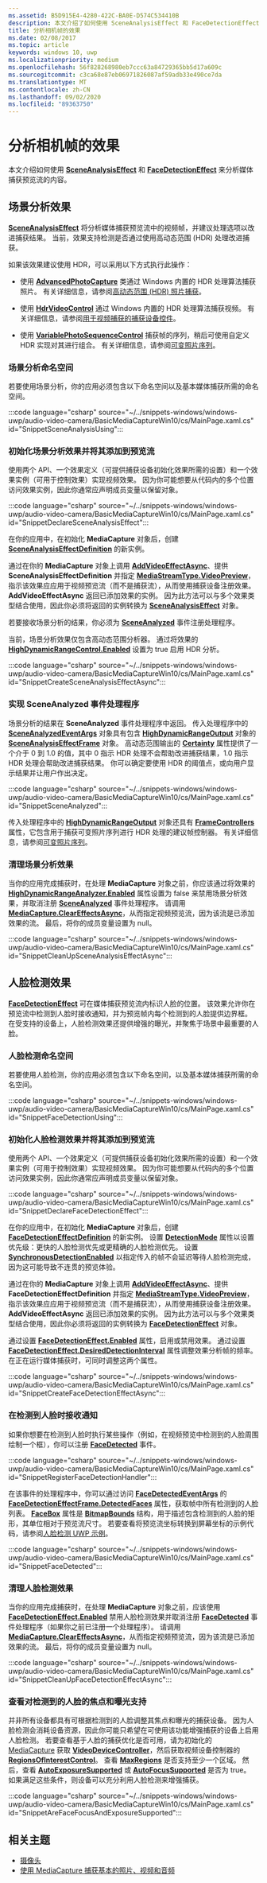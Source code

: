 ```yaml
---
ms.assetid: B5D915E4-4280-422C-BA0E-D574C534410B
description: 本文介绍了如何使用 SceneAnalysisEffect 和 FaceDetectionEffect 分析媒体捕获预览流的内容。
title: 分析相机帧的效果
ms.date: 02/08/2017
ms.topic: article
keywords: windows 10, uwp
ms.localizationpriority: medium
ms.openlocfilehash: 56f828268980eb7ccc63a84729365bb5d17a609c
ms.sourcegitcommit: c3ca68e87eb06971826087af59adb33e490ce7da
ms.translationtype: MT
ms.contentlocale: zh-CN
ms.lasthandoff: 09/02/2020
ms.locfileid: "89363750"
---
```

# <a name="effects-for-analyzing-camera-frames"></a>分析相机帧的效果



本文介绍如何使用 [**SceneAnalysisEffect**](/uwp/api/Windows.Media.Core.SceneAnalysisEffect) 和 [**FaceDetectionEffect**](/uwp/api/Windows.Media.Core.FaceDetectionEffect) 来分析媒体捕获预览流的内容。

## <a name="scene-analysis-effect"></a>场景分析效果

[**SceneAnalysisEffect**](/uwp/api/Windows.Media.Core.SceneAnalysisEffect) 将分析媒体捕获预览流中的视频帧，并建议处理选项以改进捕获结果。 当前，效果支持检测是否通过使用高动态范围 (HDR) 处理改进捕获。

如果该效果建议使用 HDR，可以采用以下方式执行此操作：

-   使用 [**AdvancedPhotoCapture**](/uwp/api/Windows.Media.Capture.AdvancedPhotoCapture) 类通过 Windows 内置的 HDR 处理算法捕获照片。 有关详细信息，请参阅[高动态范围 (HDR) 照片捕获](high-dynamic-range-hdr-photo-capture.md)。

-   使用 [**HdrVideoControl**](/uwp/api/Windows.Media.Devices.HdrVideoControl) 通过 Windows 内置的 HDR 处理算法捕获视频。 有关详细信息，请参阅[用于视频捕获的捕获设备控件](capture-device-controls-for-video-capture.md)。

-   使用 [**VariablePhotoSequenceControl**](/uwp/api/Windows.Media.Devices.Core.VariablePhotoSequenceController) 捕获帧的序列，稍后可使用自定义 HDR 实现对其进行组合。 有关详细信息，请参阅[可变照片序列](variable-photo-sequence.md)。

### <a name="scene-analysis-namespaces"></a>场景分析命名空间

若要使用场景分析，你的应用必须包含以下命名空间以及基本媒体捕获所需的命名空间。

:::code language="csharp" source="~/../snippets-windows/windows-uwp/audio-video-camera/BasicMediaCaptureWin10/cs/MainPage.xaml.cs" id="SnippetSceneAnalysisUsing":::

### <a name="initialize-the-scene-analysis-effect-and-add-it-to-the-preview-stream"></a>初始化场景分析效果并将其添加到预览流

使用两个 API、一个效果定义（可提供捕获设备初始化效果所需的设置）和一个效果实例（可用于控制效果）实现视频效果。 因为你可能想要从代码内的多个位置访问效果实例，因此你通常应声明成员变量以保留对象。

:::code language="csharp" source="~/../snippets-windows/windows-uwp/audio-video-camera/BasicMediaCaptureWin10/cs/MainPage.xaml.cs" id="SnippetDeclareSceneAnalysisEffect":::

在你的应用中，在初始化 **MediaCapture** 对象后，创建 [**SceneAnalysisEffectDefinition**](/uwp/api/Windows.Media.Core.SceneAnalysisEffectDefinition) 的新实例。

通过在你的 **MediaCapture** 对象上调用 [**AddVideoEffectAsync**](/uwp/api/windows.media.capture.mediacapture.addvideoeffectasync)、提供 **SceneAnalysisEffectDefinition** 并指定 [**MediaStreamType.VideoPreview**](/uwp/api/Windows.Media.Capture.MediaStreamType)，指示该效果应应用于视频预览流（而不是捕获流），从而使用捕获设备注册效果。 **AddVideoEffectAsync** 返回已添加效果的实例。 因为此方法可以与多个效果类型结合使用，因此你必须将返回的实例转换为 [**SceneAnalysisEffect**](/uwp/api/Windows.Media.Core.SceneAnalysisEffect) 对象。

若要接收场景分析的结果，你必须为 [**SceneAnalyzed**](/uwp/api/windows.media.core.sceneanalysiseffect.sceneanalyzed) 事件注册处理程序。

当前，场景分析效果仅包含高动态范围分析器。 通过将效果的 [**HighDynamicRangeControl.Enabled**](/uwp/api/windows.media.core.highdynamicrangecontrol.enabled) 设置为 true 启用 HDR 分析。

:::code language="csharp" source="~/../snippets-windows/windows-uwp/audio-video-camera/BasicMediaCaptureWin10/cs/MainPage.xaml.cs" id="SnippetCreateSceneAnalysisEffectAsync":::

### <a name="implement-the-sceneanalyzed-event-handler"></a>实现 SceneAnalyzed 事件处理程序

场景分析的结果在 **SceneAnalyzed** 事件处理程序中返回。 传入处理程序中的 [**SceneAnalyzedEventArgs**](/uwp/api/Windows.Media.Core.SceneAnalyzedEventArgs) 对象具有包含 [**HighDynamicRangeOutput**](/uwp/api/Windows.Media.Core.HighDynamicRangeOutput) 对象的 [**SceneAnalysisEffectFrame**](/uwp/api/Windows.Media.Core.SceneAnalysisEffectFrame) 对象。 高动态范围输出的 [**Certainty**](/uwp/api/windows.media.core.highdynamicrangeoutput.certainty) 属性提供了一个介于 0 到 1.0 的值，其中 0 指示 HDR 处理不会帮助改进捕获结果，1.0 指示 HDR 处理会帮助改进捕获结果。 你可以确定要使用 HDR 的阈值点，或向用户显示结果并让用户作出决定。

:::code language="csharp" source="~/../snippets-windows/windows-uwp/audio-video-camera/BasicMediaCaptureWin10/cs/MainPage.xaml.cs" id="SnippetSceneAnalyzed":::

传入处理程序中的 [**HighDynamicRangeOutput**](/uwp/api/Windows.Media.Core.HighDynamicRangeOutput) 对象还具有 [**FrameControllers**](/uwp/api/windows.media.core.highdynamicrangeoutput.framecontrollers) 属性，它包含用于捕获可变照片序列进行 HDR 处理的建议帧控制器。 有关详细信息，请参阅[可变照片序列](variable-photo-sequence.md)。

### <a name="clean-up-the-scene-analysis-effect"></a>清理场景分析效果

当你的应用完成捕获时，在处理 **MediaCapture** 对象之前，你应该通过将效果的 [**HighDynamicRangeAnalyzer.Enabled**](/uwp/api/windows.media.core.highdynamicrangecontrol.enabled) 属性设置为 false 来禁用场景分析效果，并取消注册 [**SceneAnalyzed**](/uwp/api/windows.media.core.sceneanalysiseffect.sceneanalyzed) 事件处理程序。 请调用 [**MediaCapture.ClearEffectsAsync**](/uwp/api/windows.media.capture.mediacapture.cleareffectsasync)，从而指定视频预览流，因为该流是已添加效果的流。 最后，将你的成员变量设置为 null。

:::code language="csharp" source="~/../snippets-windows/windows-uwp/audio-video-camera/BasicMediaCaptureWin10/cs/MainPage.xaml.cs" id="SnippetCleanUpSceneAnalysisEffectAsync":::

## <a name="face-detection-effect"></a>人脸检测效果

[**FaceDetectionEffect**](/uwp/api/Windows.Media.Core.FaceDetectionEffect) 可在媒体捕获预览流内标识人脸的位置。 该效果允许你在预览流中检测到人脸时接收通知，并为预览帧内每个检测到的人脸提供边界框。 在受支持的设备上，人脸检测效果还提供增强的曝光，并聚焦于场景中最重要的人脸。

### <a name="face-detection-namespaces"></a>人脸检测命名空间

若要使用人脸检测，你的应用必须包含以下命名空间，以及基本媒体捕获所需的命名空间。

:::code language="csharp" source="~/../snippets-windows/windows-uwp/audio-video-camera/BasicMediaCaptureWin10/cs/MainPage.xaml.cs" id="SnippetFaceDetectionUsing":::

### <a name="initialize-the-face-detection-effect-and-add-it-to-the-preview-stream"></a>初始化人脸检测效果并将其添加到预览流

使用两个 API、一个效果定义（可提供捕获设备初始化效果所需的设置）和一个效果实例（可用于控制效果）实现视频效果。 因为你可能想要从代码内的多个位置访问效果实例，因此你通常应声明成员变量以保留对象。

:::code language="csharp" source="~/../snippets-windows/windows-uwp/audio-video-camera/BasicMediaCaptureWin10/cs/MainPage.xaml.cs" id="SnippetDeclareFaceDetectionEffect":::

在你的应用中，在初始化 **MediaCapture** 对象后，创建 [**FaceDetectionEffectDefinition**](/uwp/api/Windows.Media.Core.FaceDetectionEffectDefinition) 的新实例。 设置 [**DetectionMode**](/uwp/api/windows.media.core.facedetectioneffectdefinition.detectionmode) 属性以设置优先级：更快的人脸检测优先或更精确的人脸检测优先。 设置 [**SynchronousDetectionEnabled**](/uwp/api/windows.media.core.facedetectioneffectdefinition.synchronousdetectionenabled) 以指定传入的帧不会延迟等待人脸检测完成，因为这可能导致不连贯的预览体验。

通过在你的 **MediaCapture** 对象上调用 [**AddVideoEffectAsync**](/uwp/api/windows.media.capture.mediacapture.addvideoeffectasync)、提供 **FaceDetectionEffectDefinition** 并指定 [**MediaStreamType.VideoPreview**](/uwp/api/Windows.Media.Capture.MediaStreamType)，指示该效果应应用于视频预览流（而不是捕获流），从而使用捕获设备注册效果。 **AddVideoEffectAsync** 返回已添加效果的实例。 因为此方法可以与多个效果类型结合使用，因此你必须将返回的实例转换为 [**FaceDetectionEffect**](/uwp/api/Windows.Media.Core.FaceDetectionEffect) 对象。

通过设置 [**FaceDetectionEffect.Enabled**](/uwp/api/windows.media.core.facedetectioneffect.enabled) 属性，启用或禁用效果。 通过设置 [**FaceDetectionEffect.DesiredDetectionInterval**](/uwp/api/windows.media.core.facedetectioneffect.desireddetectioninterval) 属性调整效果分析帧的频率。 在正在运行媒体捕获时，可同时调整这两个属性。

:::code language="csharp" source="~/../snippets-windows/windows-uwp/audio-video-camera/BasicMediaCaptureWin10/cs/MainPage.xaml.cs" id="SnippetCreateFaceDetectionEffectAsync":::

### <a name="receive-notifications-when-faces-are-detected"></a>在检测到人脸时接收通知

如果你想要在检测到人脸时执行某些操作（例如，在视频预览中检测到的人脸周围绘制一个框），你可以注册 [**FaceDetected**](/uwp/api/windows.media.core.facedetectioneffect.facedetected) 事件。

:::code language="csharp" source="~/../snippets-windows/windows-uwp/audio-video-camera/BasicMediaCaptureWin10/cs/MainPage.xaml.cs" id="SnippetRegisterFaceDetectionHandler":::

在该事件的处理程序中，你可以通过访问 [**FaceDetectedEventArgs**](/uwp/api/Windows.Media.Core.FaceDetectedEventArgs) 的 [**FaceDetectionEffectFrame.DetectedFaces**](/uwp/api/windows.media.core.facedetectioneffectframe.detectedfaces) 属性，获取帧中所有检测到的人脸列表。 [**FaceBox**](/uwp/api/windows.media.faceanalysis.detectedface.facebox) 属性是 [**BitmapBounds**](/uwp/api/Windows.Graphics.Imaging.BitmapBounds) 结构，用于描述包含检测到的人脸的矩形，其单位相对于预览流尺寸。 若要查看将预览流坐标转换到屏幕坐标的示例代码，请参阅[人脸检测 UWP 示例](https://github.com/Microsoft/Windows-universal-samples/tree/master/Samples/CameraFaceDetection)。

:::code language="csharp" source="~/../snippets-windows/windows-uwp/audio-video-camera/BasicMediaCaptureWin10/cs/MainPage.xaml.cs" id="SnippetFaceDetected":::

### <a name="clean-up-the-face-detection-effect"></a>清理人脸检测效果

当你的应用完成捕获时，在处理 **MediaCapture** 对象之前，应该使用 [**FaceDetectionEffect.Enabled**](/uwp/api/windows.media.core.facedetectioneffect.enabled) 禁用人脸检测效果并取消注册 [**FaceDetected**](/uwp/api/windows.media.core.facedetectioneffect.facedetected) 事件处理程序（如果你之前已注册一个处理程序）。 请调用 [**MediaCapture.ClearEffectsAsync**](/uwp/api/windows.media.capture.mediacapture.cleareffectsasync)，从而指定视频预览流，因为该流是已添加效果的流。 最后，将你的成员变量设置为 null。

:::code language="csharp" source="~/../snippets-windows/windows-uwp/audio-video-camera/BasicMediaCaptureWin10/cs/MainPage.xaml.cs" id="SnippetCleanUpFaceDetectionEffectAsync":::

### <a name="check-for-focus-and-exposure-support-for-detected-faces"></a>查看对检测到的人脸的焦点和曝光支持

并非所有设备都具有可根据检测到的人脸调整其焦点和曝光的捕获设备。 因为人脸检测会消耗设备资源，因此你可能只希望在可使用该功能增强捕获的设备上启用人脸检测。 若要查看基于人脸的捕获优化是否可用，请为初始化的 [MediaCapture](./index.md) 获取 [**VideoDeviceController**](/uwp/api/Windows.Media.Devices.VideoDeviceController)，然后获取视频设备控制器的 [**RegionsOfInterestControl**](/uwp/api/Windows.Media.Devices.RegionsOfInterestControl)。 查看 [**MaxRegions**](/uwp/api/windows.media.devices.regionsofinterestcontrol.maxregions) 是否支持至少一个区域。 然后，查看 [**AutoExposureSupported**](/uwp/api/windows.media.devices.regionsofinterestcontrol.autoexposuresupported) 或 [**AutoFocusSupported**](/uwp/api/windows.media.devices.regionsofinterestcontrol.autofocussupported) 是否为 true。 如果满足这些条件，则设备可以充分利用人脸检测来增强捕获。

:::code language="csharp" source="~/../snippets-windows/windows-uwp/audio-video-camera/BasicMediaCaptureWin10/cs/MainPage.xaml.cs" id="SnippetAreFaceFocusAndExposureSupported":::

## <a name="related-topics"></a>相关主题

* [摄像头](camera.md)
* [使用 MediaCapture 捕获基本的照片、视频和音频](basic-photo-video-and-audio-capture-with-MediaCapture.md)
 

 
